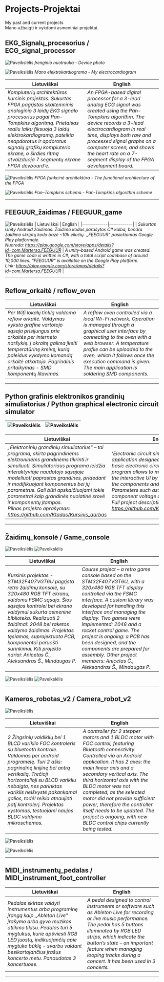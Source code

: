 # Projects-Projektai
My past and current projects <br>
Mano užbaigti ir vykdomi asmeniniai projektai.

## EKG_Signalų_procesorius / ECG_signal_processor
![Paveikslėlis](Nuotraukos_photos/EKG_Signalų_procesorius_ECG_signal_processor/20250515_183217.jpg)
*Įrenginio nuotrauka - Device photo*

![Paveikslėlis](Nuotraukos_photos/EKG_Signalų_procesorius_ECG_signal_processor/ekg.png)
*Mano elektrokardiograma - My electrocardiogram*

| Lietuviškai |  English   |
|-------------|------------|
| _Kompiuterių architektūros kursinis projektas. Sukurtas FPGA pagrįstas skaitemninis analoginio 3 laidų EKG signalo procesorius pagal Pan-Tompkins algoritmą. Prietaisas realiu laiku fiksuoja 3 laidų elektrokardiogramą, pateikia neapdorotus ir apdorotus signalų grafikų kompiuterio ekrane, o širdies ritmą atvaizduoja 7 segmentų ekrane FPGA devboard'e._ | _An FPGA-based digital processor for a 3-lead analog ECG signal was created using the Pan-Tompkins algorithm. The device records a 3-lead electrocardiogram in real time, displays both raw and processed signal graphs on a computer screen, and shows the heart rate on a 7-segment display of the FPGA development board._ |

![Paveikslėlis](Nuotraukos_photos/EKG_Signalų_procesorius_ECG_signal_processor/FPGA%20funcinė%20architektūra.png)
*FPGA funkcinė architektūra - The functional architecture of the FPGA*

![Paveikslėlis](Nuotraukos_photos/EKG_Signalų_procesorius_ECG_signal_processor/Pan%20-%20Tompkins%20schema.png)
*Pan–Tompkins schema - Pan-Tompkins algorithm scheme*

---

## FEEGUUR_žaidimas / FEEGUUR_game
![Paveikslėlis](Nuotraukos_photos/FEEGUUR_žaidimas_FEEGUUR_game/Feature%20graphic.jpg)
| Lietuviškai |  English   |
|-------------|------------|
| _Sukurtas Unity Android žaidimas. Žaidimo kodas parašytas C# kalba, bendra žaidimo skriptų kodo bazė ~10k eilučių. ,,FEEGUUR" pasiekiamas Google Play platformoje.<br>Nuoroda: https://play.google.com/store/apps/details?id=com.Martersa.FEEGUUR_ | _A unity-based Android game was created. The game code is written in C#, with a total script codebase of around 10,000 lines. “FEEGUUR” is available on the Google Play platform.<br>Link: https://play.google.com/store/apps/details?id=com.Martersa.FEEGUUR_ |

---

## Reflow_orkaitė / reflow_oven

| Lietuviškai |  English   |
|-------------|------------|
| _Per Wifi lokalų tinklą valdoma reflow orkaitė. Valdymas vyksta grafine vartotojo sąsaja prisijungus prie orkaitės per interneto naršyklę. Į okraitę galima įkelti temperatūrinę kreivę, kurią paleidus vykdymo komandą orkaitė atkartoja. Pagrindinis pritaikymas - SMD komponentų litavimas._ | _A reflow oven controlled via a local Wi-Fi network. Operation is managed through a graphical user interface by connecting to the oven with a web browser. A temperature profile can be uploaded to the oven, which it follows once the execution command is given. The main application is soldering SMD components._ |

---

## Python grafinis elektronikos grandinių simuliatorius / Python graphical electronic circuit simulator

|![Paveikslėlis](Nuotraukos_photos/Pyhton_grafinis_elektronikos_grandinių_simuliatorius_Python_graphical_electronic_circuit_simulator/simulation_test_1.png) | ![Paveikslėlis](Nuotraukos_photos/Pyhton_grafinis_elektronikos_grandinių_simuliatorius_Python_graphical_electronic_circuit_simulator/simulation_test_2.png) |
|--|--|

| Lietuviškai |  English   |
|-------------|------------|
| _„Elektroninių grandinių simuliatorius“ – tai programa, skirta pagrindinėms elektroninėms grandinėms tikrinti ir simuliuoti. Simuliatoriaus programa leidžia interaktyvioje naudotojo sąsajoje modeliuoti paprastas grandines, pridedant ir modifikuojant komponentus bei jų parametrus. Gali būti apskaičiuojami tokie parametrai kaip grandinės nuolatinė srovė ir komponentų įtampos.<br>Pilnas projekto aprašymas: https://github.com/Ktadas/Kursinis_darbas_ | _‘Electronic circuit simulator’ refers to an application designed to test and simulate basic electronic circuits. The simulator program allows to model simple circuits in the interactive UI by adding and modifying the components and their parameters. Parameters such as: series current and component voltage can be calculated.<br>Full project description: https://github.com/Ktadas/Kursinis_darbas_ |

---

## Žaidimų_konsolė / Game_console

![Paveikslėlis](Nuotraukos_photos/Žaidimų_konsolė_Game_console/pcb_front.jpg)
![Paveikslėlis](Nuotraukos_photos/Žaidimų_konsolė_Game_console/pcb_back.jpg)

| Lietuviškai |  English   |
|-------------|------------|
| _Kursinis projektas - STM32F407VGT6U pagrįsta retro žaidimų konsolė, su 320x480 RGB TFT ekranu, valdomu FSMC sąsaja. Šios sąsajos kontrolei bei ekrano valdymui sukurta asmeninė biblioteka. Realizuoti 2 žaidimai: 2048 bei raketos valdymo žaidimas. Projektas tęsiamas, suprojektuota PCB, komponentai paruošti surinkimui. Kiti projekto nariai: Anicetas Č., Aleksandras Š., Mindaugas P._ | _Course project – a retro game console based on the STM32F407VGT6U, with a 320x480 RGB TFT display controlled via the FSMC interface. A custom library was developed for handling this interface and managing the display. Two games were implemented: 2048 and a rocket control game. The project is ongoing: a PCB has been designed, and the components are prepared for assembly. Other project members: Anicetas Č., Aleksandras Š., Mindaugas P._ |

![Paveikslėlis](Nuotraukos_photos/Žaidimų_konsolė_Game_console/pcb.jpg)
![Paveikslėlis](Nuotraukos_photos/Žaidimų_konsolė_Game_console/front.jpg)

---

## Kameros_robotas_v2 / Camera_robot_v2

![Paveikslėlis](Nuotraukos_photos/Kameros_robotas_Camera_robot/Pcb.png)


| Lietuviškai |  English   |
|-------------|------------|
| _2 Žingsinių valdiklių bei 1 BLCD variklio FOC kontroleris su bluetooth kontrole. Valdomas per android programėlę. Turi 2 ašis: pagrindinę linijinę bei antrą vertikalią. Trečioji horizontalioji su BLCD varikliu nebaigta, nes parinktas variklis neišvystė pakankamai galios, todėl reikia atnaujinti patį kontrolerį. Projektas vystomas, testuojami naujos BLDC valdymo mikroschemos._ | _A controller for 2 stepper motors and 1 BLDC motor with FOC control, featuring Bluetooth connectivity. Controlled via an Android application. It has 2 axes: the main linear axis and a secondary vertical axis. The third horizontal axis with the BLDC motor was not completed, as the selected motor did not provide sufficient power, therefore the controller itself needs to be updated. The project is ongoing, with new BLDC control chips currently being tested._ |

![Paveikslėlis](Nuotraukos_photos/Kameros_robotas_Camera_robot/realpcb.jpg)

![Paveikslėlis](Nuotraukos_photos/Kameros_robotas_Camera_robot/cr.jpg)

---

## MIDI_instrumentų_pedalas / MIDI_instrument_foot_controller

| Lietuviškai |  English   |
|-------------|------------|
| _Pedalas skirtas valdyti instrumentus arba programinę įrangą kaip ,,Ableton Live" įrašymo arba gyvo muzikos atlikmo tiklsu. Pedalas turi 5 mygtukus, kurie apšviesti RGB LED juostų, indikuojančių apie mygtuko būklę - svarbu valdant besikartojančius įrašus koncerto metu. Panaudotas 3 koncertuose._ | _A pedal designed to control instruments or software such as Ableton Live for recording or live music performance. The pedal has 5 buttons illuminated by RGB LED strips, which indicate the button’s state – an important feature when managing looping tracks during a concert. It has been used in 3 concerts._ |

---